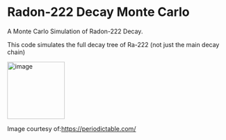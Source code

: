 # Radon-222 Decay Monte Carlo
 A Monte Carlo Simulation of Radon-222 Decay.

 This code simulates the full decay tree of Ra-222 (not just the main decay chain)
 
<img width="132" alt="image" src="https://github.com/xan3c/Radon-222-Decay-Monte-Carlo/assets/87034306/d29a06b3-0434-4916-bf23-a38ff9dd4f35">


Image courtesy of:https://periodictable.com/
